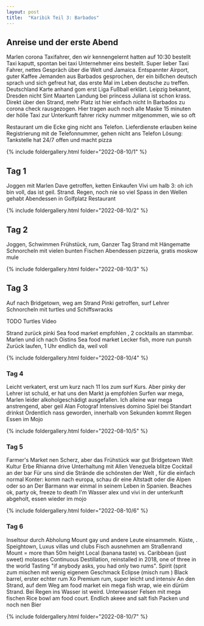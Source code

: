 ```yaml
---
layout: post
title:  "Karibik Teil 3: Barbados"
---
```


## Anreise und der erste Abend
Marlen corona
Taxifahrer, den wir kennengelernt hatten auf 10:30 bestellt
Taxi kaputt, spontan bei taxi Unternehmer eins bestellt.
Super lieber Taxi Fahrer, nettes Gespräch über die Welt und Jamaica.
Entspannter Airport, guter Kaffee
Jemanden aus Barbados gesprochen, der ein bißchen deutsch sprach und sich gefreut hat, das erste Mal im Leben deutsche zu treffen. Deutschland Karte anhand gom erst Liga Fußball erklärt. Leipzig bekannt, Dresden nicht
Sint Maarten Landung bei princess Juliana ist schon krass. Direkt über den Strand, mehr Platz ist hier einfach nicht
In Barbados zu corona check rausgezogen. Hier tragen auch noch alle Maske
15 minuten der hölle
Taxi zur Unterkunft
fahrer ricky nummer mitgenommen, wie so oft

Restaurant um die Ecke ging nicht ans Telefon. Lieferdienste erlauben keine Registrierung mit de Telefonnummer, gehen nicht ans Telefon
Lösung: Tankstelle hat 24/7 offen und macht pizza

{% include foldergallery.html folder="2022-08-10/1" %}

## Tag 1

Joggen mit Marlen
Dave getroffen, ketten
Einkaufen
Vivi um halb 3: oh ich bin voll, das ist geil.
Strand. Regen, noch nie so viel Spass in den Wellen gehabt
Abendessen in Golfplatz Restaurant

{% include foldergallery.html folder="2022-08-10/2" %}

## Tag 2
Joggen, Schwimmen
Frühstück, rum,
Ganzer Tag Strand mit Hängematte
Schnorcheln mit vielen bunten Fischen
Abendessen pizzeria, gratis moskow mule

{% include foldergallery.html folder="2022-08-10/3" %}

## Tag 3
Auf nach Bridgetown, weg am Strand
Pinki getroffen, surf Lehrer
Schnorcheln mit turtles und Schiffswracks
 
TODO Turtles Video


Strand zurück pinki Sea food market empfohlen , 2 cocktails an stammbar.
Marlen und ich nach Oistins Sea food market
Lecker fish, more run punsh
Zurück laufen, 1 Uhr endlich da, weil voll


{% include foldergallery.html folder="2022-08-10/4" %}

### Tag 4
Leicht verkatert, erst um kurz nach 11 los zum surf Kurs. Aber pinky der Lehrer ist schuld, er hat uns den Markt ja empfohlen
Surfen war mega, Marlen leider alkoholgeschädigt ausgefallen. Ich alleine war mega anstrengend, aber geil
Alan Fotograf
Intensives domino Spiel bei Standart drinkst
Ordentlich nass geworden, innerhalb von Sekunden kommt Regen
Essen im Mojo


{% include foldergallery.html folder="2022-08-10/5" %}

### Tag 5
Farmer's Market nen Scherz, aber das Frühstück war gut
Bridgetown
Welt Kultur Erbe
Rhianna drive
Unterhaltung mit Allen
   Venezuela blitze
Cocktail an der bar
   Für uns sind die Strände die schönsten der Welt , für die einfach normal
   Konter: komm nach europa, schau dir eine Altstadt oder die Alpen oder so an
   Der Barmann war einmal in seinem Leben in Spanien. Beaches ok, party ok, freeze to death I'm Wasser
alex und vivi in der unterkunft abgeholt, essen wieder im mojo

{% include foldergallery.html folder="2022-08-10/6" %}

### Tag 6
Inseltour durch Abholung Mount gay und andere Leute einsammeln.
   Küste, . Speightown,
   Luxus villas und clubs
   Fisch ausnehmen am Straßenrand
Mount = more than 50m height
Local (banana taste) vs. Caribbean (just sweet) molasses
Continuous Destillation, reinstalled in 2018, one of three in the world
Tasting "if anybody asks, you had only two rums".
   Spirit (sprit zum mischen mit wenig eigenem Geschmack
   Eclipse (misch rum )
   Black barrel, erster echter rum
   Xo Premium rum, super leicht und intensiv
An den Strand, auf dem Weg am food market ein mega fish wrap, wie ein dürüm
Strand. Bei Regen ins Wasser ist weird. Unterwasser Felsen mit mega fischen
Rice bowl am food court. Endlich akeee and salt fish
Packen und noch nen Bier

{% include foldergallery.html folder="2022-08-10/7" %}


